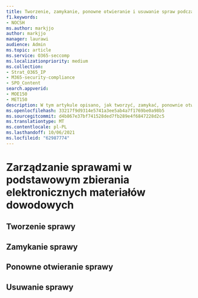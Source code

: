 ```yaml
---
title: Tworzenie, zamykanie, ponowne otwieranie i usuwanie spraw podczas podstawowego zbierania elektronicznych materiałów dowodowych
f1.keywords:
- NOCSH
ms.author: markjjo
author: markjjo
manager: laurawi
audience: Admin
ms.topic: article
ms.service: O365-seccomp
ms.localizationpriority: medium
ms.collection:
- Strat_O365_IP
- M365-security-compliance
- SPO_Content
search.appverid:
- MOE150
- MET150
description: W tym artykule opisano, jak tworzyć, zamykać, ponownie otwierać i usuwać sprawy podczas podstawowych zbierania elektronicznych materiałów dowodowych w Microsoft 365.
ms.openlocfilehash: 33217f9d9314e5741a3ee5ab4a7f1769be0a98b5
ms.sourcegitcommit: d4b867e37bf741528ded7fb289e4f6847228d2c5
ms.translationtype: MT
ms.contentlocale: pl-PL
ms.lasthandoff: 10/06/2021
ms.locfileid: "62987774"
---
```

# <a name="manage-cases-in-core-ediscovery"></a>Zarządzanie sprawami w podstawowym zbierania elektronicznych materiałów dowodowych

## <a name="create-a-case"></a>Tworzenie sprawy

## <a name="close-a-case"></a>Zamykanie sprawy

## <a name="reopen-a-case"></a>Ponowne otwieranie sprawy

## <a name="delete-a-case"></a>Usuwanie sprawy

